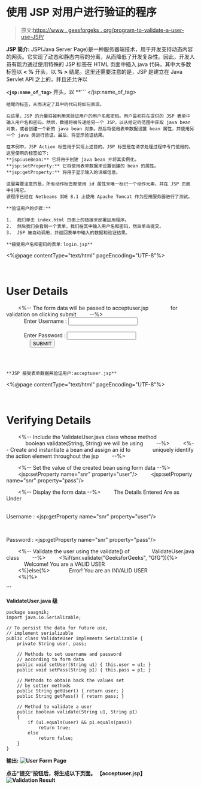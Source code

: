 # 使用 JSP 对用户进行验证的程序

> 原文:[https://www . geesforgeks . org/program-to-validate-a-user-use-JSP/](https://www.geeksforgeeks.org/program-to-validate-a-user-using-jsp/)

**JSP 简介:** JSP(Java Server Page)是一种服务器端技术，用于开发支持动态内容的网页。它实现了动态和静态内容的分离，从而降低了开发复杂性。因此，开发人员有能力通过使用特殊的 JSP 标签在 HTML 页面中插入 java 代码，其中大多数标签以 **< %** 开头，以 **% >** 结尾。这里还需要注意的是，JSP 是建立在 Java Servlet API 之上的，并且还允许以

 **```
<jsp:name_of_tag>
```** 开头，以 **```
</jsp:name_of_tag>
```** 
结尾的标签，从而决定了其中的代码将如何表现。

在这里，JSP 的力量将被利用来验证用户的用户名和密码。用户最初将在提供的 JSP 表单中输入用户名和密码。然后，数据将被传递给另一个 JSP，以从给定的范围中获取 java bean 对象，或者创建一个新的 java bean 对象。然后将使用表单数据设置 bean 属性，并使用另一个 java 类进行验证。最后，将显示验证结果。

在本例中，JSP Action 标签用于实现上述目的。JSP 标签是在请求处理过程中专门使用的。这里使用的标签如下:
**jsp:useBean:** 它将用于创建 java bean 并将其实例化。
**jsp:setProperty:** 它将使用表单数据来设置创建的 bean 的属性。
**jsp:getProperty:** 将用于显示输入的详细信息。

这里需要注意的是，所有动作标签都使用 id 属性来唯一标识一个动作元素，并在 JSP 页面中引用它。
该程序已经在 Netbeans IDE 8.1 上使用 Apache Tomcat 作为应用服务器进行了测试。

**验证用户的步骤:**

1.  我们单击 index.html 页面上的链接来部署应用程序。
2.  然后我们会看到一个表单，我们在其中输入用户名和密码，然后单击提交。
3.  JSP 被自动调用，并返回表单中输入的数据和验证结果。

**接受用户名和密码的表单:login.jsp**

```
<%@page contentType="text/html" pageEncoding="UTF-8"%>
<!DOCTYPE html>
<html>
    <head>
       <meta http-equiv="Content-Type" content="text/html; charset=UTF-8">
       <title>Login Page</title>
    </head>
    <body>
        <h1>User Details</h1>
        <%-- The form data will be passed to acceptuser.jsp 
             for validation on clicking submit
        --%> 
        <form method ="get" action="acceptuser.jsp">
            Enter Username : <input type="text" name="user"><br/><br/>
            Enter Password : <input type="password" name ="pass"><br/>
                <input type ="submit" value="SUBMIT">    
        </form>
    </body>
</html>

```

**JSP 接受表单数据并验证用户:acceptuser.jsp**

```
<%@page contentType="text/html" pageEncoding="UTF-8"%>
<!DOCTYPE html>
<html>
    <head>
       <meta http-equiv="Content-Type" content="text/html; charset=UTF-8">
       <title>Accept User Page</title>
    </head>
    <body>
        <h1>Verifying Details</h1>
        <%-- Include the ValidateUser.java class whose method 
             boolean validate(String, String) we will be using
        --%>
        <%-- Create and instantiate a bean and assign an id to 
             uniquely identify the action element throughout the jsp
        --%>
        <jsp:useBean id="snr" class="saagnik.ValidateUser"/>

        <%-- Set the value of the created bean using form data --%>
        <jsp:setProperty name="snr" property="user"/>
        <jsp:setProperty name="snr" property="pass"/>

        <%-- Display the form data --%>
        The Details Entered Are as Under<br/>
        <p>Username : <jsp:getProperty name="snr" property="user"/></p>
        <p>Password : <jsp:getProperty name="snr" property="pass"/></p>

        <%-- Validate the user using the validate() of 
             ValidateUser.java class
        --%>
        <%if(snr.validate("GeeksforGeeks", "GfG")){%>
            Welcome! You are a VALID USER<br/>
        <%}else{%>
            Error! You are an INVALID USER<br/>
        <%}%>  
    </body>
</html>
```

**ValidateUser.java 级**

```
package saagnik;
import java.io.Serializable;

// To persist the data for future use,
// implement serializable
public class ValidateUser implements Serializable {
    private String user, pass;

    // Methods to set username and password 
    // according to form data
    public void setUser(String u1) { this.user = u1; }
    public void setPass(String p1) { this.pass = p1; }

    // Methods to obtain back the values set 
    // by setter methods
    public String getUser() { return user; }
    public String getPass() { return pass; }

    // Method to validate a user
    public boolean validate(String u1, String p1)
    {
        if (u1.equals(user) && p1.equals(pass))
            return true;
        else
            return false;
    }
}
```

**输出:**
 **![User Form Page](img/375dc4a2c4949383f8e122d7c5de6d28.png)**

**点击“提交”按钮后，将生成以下页面。
**【acceptuser.jsp】**
![Validation Result](img/8af2d9811b8073d352079a483af8045c.png)**